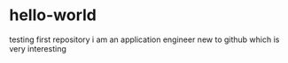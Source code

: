 # hello-world
testing first repository
i am an application engineer
new to github which is very interesting
